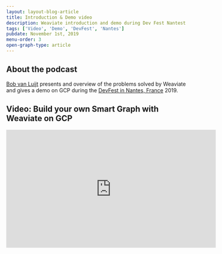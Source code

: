 ```yaml
---
layout: layout-blog-article
title: Introduction & Demo video
description: Weaviate introduction and demo during Dev Fest Nantest
tags: ['Video', 'Demo', 'DevFest', 'Nantes']
pubdate: November 1st, 2019
menu-order: 3
open-graph-type: article
---
```


## About the podcast

[Bob van Luijt](https://www.linkedin.com/in/bobvanluijt/) presents and overview of the problems solved by Weaviate and gives a demo on GCP during the [DevFest in Nantes, France](https://devfest.gdgnantes.com/) 2019.

## Video: Build your own Smart Graph with Weaviate on GCP

<iframe width="560" height="315" src="https://www.youtube.com/embed/hlG0vto2CdM" frameborder="0" allow="accelerometer; autoplay; encrypted-media; gyroscope; picture-in-picture" allowfullscreen></iframe>
